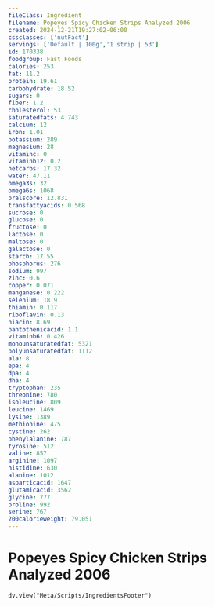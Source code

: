 ```yaml
---
fileClass: Ingredient
filename: Popeyes Spicy Chicken Strips Analyzed 2006
created: 2024-12-21T19:27:02-06:00
cssclasses: ['nutFact']
servings: ['Default | 100g','1 strip | 53']
id: 170338
foodgroup: Fast Foods
calories: 253
fat: 11.2
protein: 19.61
carbohydrate: 18.52
sugars: 0
fiber: 1.2
cholesterol: 53
saturatedfats: 4.743
calcium: 12
iron: 1.01
potassium: 289
magnesium: 28
vitaminc: 0
vitaminb12: 0.2
netcarbs: 17.32
water: 47.11
omega3s: 32
omega6s: 1068
pralscore: 12.831
transfattyacids: 0.568
sucrose: 0
glucose: 0
fructose: 0
lactose: 0
maltose: 0
galactose: 0
starch: 17.55
phosphorus: 276
sodium: 997
zinc: 0.6
copper: 0.071
manganese: 0.222
selenium: 18.9
thiamin: 0.117
riboflavin: 0.13
niacin: 8.69
pantothenicacid: 1.1
vitaminb6: 0.426
monounsaturatedfat: 5321
polyunsaturatedfat: 1112
ala: 8
epa: 4
dpa: 4
dha: 4
tryptophan: 235
threonine: 780
isoleucine: 809
leucine: 1469
lysine: 1389
methionine: 475
cystine: 262
phenylalanine: 787
tyrosine: 512
valine: 857
arginine: 1097
histidine: 630
alanine: 1012
asparticacid: 1647
glutamicacid: 3562
glycine: 777
proline: 992
serine: 767
200calorieweight: 79.051
---
```


# Popeyes Spicy Chicken Strips Analyzed 2006

```dataviewjs
dv.view("Meta/Scripts/IngredientsFooter")
```